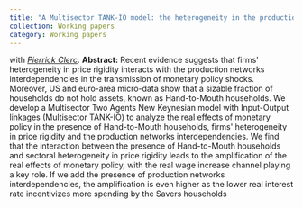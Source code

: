 ```yaml
---
title: "A Multisector TANK-IO model: the heterogeneity in the production economy matters for inequality"
collection: Working papers
category: Working papers
---
```

with *[Pierrick Clerc]([https://www.markdownguide.org](https://sites.google.com/site/pierrickclerc/))*.
**Abstract:** Recent evidence suggests that firms' heterogeneity in price rigidity interacts with the production networks interdependencies in the transmission of monetary policy shocks. Moreover, US and euro-area micro-data show that a sizable fraction of households do not hold assets, known as Hand-to-Mouth households. We develop a Multisector Two Agents New Keynesian model with Input-Output linkages (Multisector TANK-IO) to analyze the real effects of monetary policy in the presence of Hand-to-Mouth households, firms' heterogeneity in price rigidity and the production networks interdependencies. We find that the interaction between the presence of Hand-to-Mouth households and sectoral heterogeneity in price rigidity leads to the amplification of the real effects of monetary policy, with the real wage increase channel playing a key role. If we add the presence of production networks interdependencies, the amplification is even higher as the lower real interest rate incentivizes more spending by the Savers households
